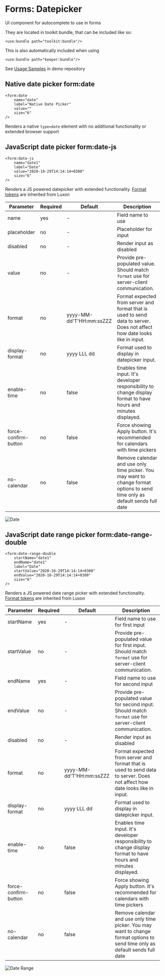 # Forms: Datepicker

UI component for autocomplete to use in forms

They are located in toolkit bundle, that can be included like so: 

```xhtml
<use:bundle path="toolkit:bundle"/>
```
This is also automatically included when using

```xhtml
<use:bundle path="keeper:bundle"/>
```

See [Usage Samples](https://github.com/spiral/app-keeper/blob/master/app/views/keeper/showcase/datepicker.dark.php) in demo repository

## Native date picker form:date

```xhtml
<form:date
    name="date"
    label="Native Date Picker"
    value=""
    size="6"
/>
```

Renders a native `type=date` element with no additional functionality or extended browser support

## JavaScript date picker form:date-js

```xhtml
<form:date-js
    name="date1"
    label="Date"
    value="2020-10-29T14:14:14+0300"
    size="6"
/>
```

Renders a JS powered datepicker with extended functionality. [Format tokens](https://moment.github.io/luxon/docs/manual/formatting.html#table-of-tokens) are inherited from Luxon

Parameter|Required|Default|Description
--- | --- | --- |---
name|yes|-|Field name to use
placeholder|no|-|Placeholder for input
disabled|no|-|Render input as disabled
value|no|-|Provide pre-populated value. Should match `format` use for server-client communication.
format|no|yyyy-MM-dd'T'HH:mm:ssZZZ|Format expected from server and format that is used to send data to server. Does not affect how date looks like in input.
display-format|no|yyyy LLL dd|Format used to display in datepicker input.
enable-time|no|false|Enables time input. It's developer responsibility to change display format to have hours and minutes displayed.
force-confirm-button|no|false|Force showing Apply button. It's recommended for calendars with time pickers
no-calendar|no|false|Remove calendar and use only time picker. You may want to change format options to send time only as default sends full date

![Date](https://user-images.githubusercontent.com/16134699/103222720-b7c27180-4935-11eb-9cc4-81ee3a2a0275.png)

## JavaScript date range picker form:date-range-double

```xhtml
<form:date-range-double
    startName="date1"
    endName="date1"
    label="Date"
    startValue="2020-10-29T14:14:14+0300"
    endValue="2020-10-29T14:14:14+0300"
    size="6"
/>
```

Renders a JS powered date range picker with extended functionality. [Format tokens](https://moment.github.io/luxon/docs/manual/formatting.html#table-of-tokens) are inherited from Luxon

Parameter|Required|Default|Description
--- | --- | --- |---
startName|yes|-|Field name to use for first input
startValue|no|-|Provide pre-populated value for first input. Should match `format` use for server-client communication.
endName|yes|-|Field name to use for second input
endValue|no|-|Provide pre-populated value for second input. Should match `format` use for server-client communication.
disabled|no|-|Render input as disabled
format|no|yyyy-MM-dd'T'HH:mm:ssZZZ|Format expected from server and format that is used to send data to server. Does not affect how date looks like in input.
display-format|no|yyyy LLL dd|Format used to display in datepicker input.
enable-time|no|false|Enables time input. It's developer responsibility to change display format to have hours and minutes displayed.
force-confirm-button|no|false|Force showing Apply button. It's recommended for calendars with time pickers
no-calendar|no|false|Remove calendar and use only time picker. You may want to change format options to send time only as default sends full date

![Date Range](https://user-images.githubusercontent.com/16134699/103222719-b729db00-4935-11eb-876f-496a14a80cc3.png)
